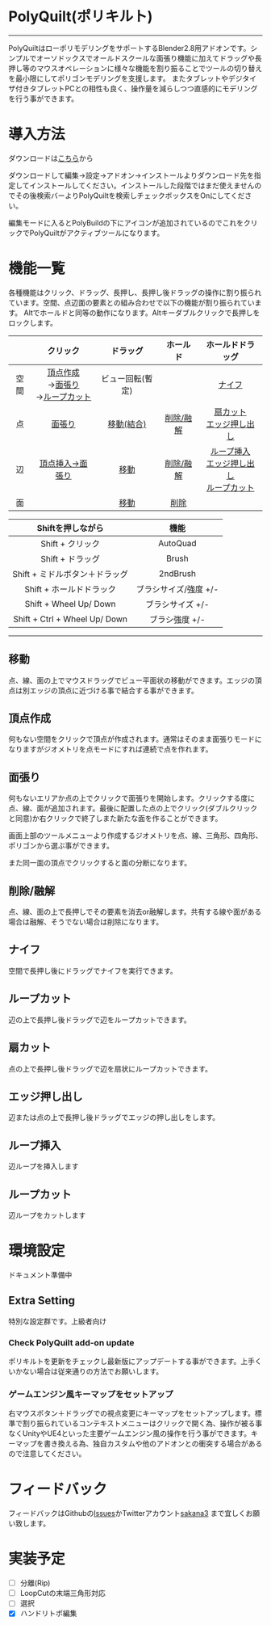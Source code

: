 # PolyQuilt(ポリキルト)
---
PolyQuiltはローポリモデリングをサポートするBlender2.8用アドオンです。シンプルでオーソドックスでオールドスクールな面張り機能に加えてドラッグや長押し等のマウスオペレーションに様々な機能を割り振ることでツールの切り替えを最小限にしてポリゴンモデリングを支援します。
またタブレットやデジタイザ付きタブレットPCとの相性も良く、操作量を減らしつつ直感的にモデリングを行う事ができます。

# 導入方法

ダウンロードは[こちら](https://github.com/sakana3/PolyQuilt/releases/download/1.0.13/PolyQuilt_v1.1.0.zip)から

ダウンロードして編集→設定→アドオン→インストールよりダウンロード先を指定してインストールしてください。インストールした段階ではまだ使えませんのでその後検索バーよりPolyQuiltを検索しチェックボックスをOnにしてください。

編集モードに入るとPolyBuildの下にアイコンが追加されているのでこれをクリックでPolyQuiltがアクティブツールになります。

# 機能一覧

各種機能はクリック、ドラッグ、長押し、長押し後ドラッグの操作に割り振られています。空間、点辺面の要素との組み合わせで以下の機能が割り振られています。
Altでホールドと同等の動作になります。Altキーダブルクリックで長押しをロックします。

||クリック|ドラッグ|ホールド|ホールドドラッグ| 
|:-:|:-:|:-:|:-:|:-:|
|空間|[頂点作成](#頂点作成)<br>→[面張り](#面張り)<br>→[ループカット](#ループカット)|ビュー回転(暫定)||[ナイフ](#ナイフ)||
|点|[面張り](#面張り)|[移動(結合)](#移動)|[削除/融解](#削除/融解)|[扇カット](#扇カット)<br>[エッジ押し出し](#エッジ押し出し)|
|辺|[頂点挿入→面張り](#面張り)|[移動](#移動)|[削除/融解](#削除/融解)|[ループ挿入](#ループ挿入)<br>[エッジ押し出し](#エッジ押し出し)<br>[ループカット](#ループカット)|
|面||[移動](#移動)|[削除](#削除/融解)||

|Shiftを押しながら| 機能 |
|:-:|:-:|
|Shift + クリック| AutoQuad |
|Shift + ドラッグ| Brush |
|Shift + ミドルボタン＋ドラッグ| 2ndBrush |
|Shift + ホールドドラック| ブラシサイズ/強度 +/- |
|Shift + Wheel Up/ Down| ブラシサイズ +/- |
|Shift + Ctrl + Wheel Up/ Down| ブラシ強度 +/- |

---
## 移動  

点、線、面の上でマウスドラッグでビュー平面状の移動ができます。エッジの頂点は別エッジの頂点に近づける事で結合する事ができます。

## 頂点作成
何もない空間をクリックで頂点が作成されます。通常はそのまま面張りモードになりますがジオメトリを点モードにすれば連続で点を作れます。

## 面張り

何もないエリアか点の上でクリックで面張りを開始します。クリックする度に点、線、面が追加されます。最後に配置した点の上でクリック(ダブルクリックと同意)か右クリックで終了しまた新たな面を作ることができます。

画面上部のツールメニューより作成するジオメトリを点、線、三角形、四角形、ポリゴンから選ぶ事ができます。

また同一面の頂点でクリックすると面の分断になります。  

## 削除/融解

点、線、面の上で長押しでその要素を消去or融解します。共有する線や面がある場合は融解、そうでない場合は削除になります。

## ナイフ

空間で長押し後にドラッグでナイフを実行できます。

## ループカット

辺の上で長押し後ドラッグで辺をループカットできます。

## 扇カット

点の上で長押し後ドラッグで辺を扇状にループカットできます。

## エッジ押し出し

辺または点の上で長押し後ドラッグでエッジの押し出しをします。

## ループ挿入

辺ループを挿入します

## ループカット

辺ループをカットします

# 環境設定

ドキュメント準備中

## Extra Setting
特別な設定群です。上級者向け

### Check PolyQuilt add-on update 

ポリキルトを更新をチェックし最新版にアップデートする事ができます。上手くいかない場合は従来通りの方法でお願いします。

### ゲームエンジン風キーマップをセットアップ

右マウスボタン＋ドラッグでの視点変更にキーマップをセットアップします。標準で割り振られているコンテキストメニューはクリックで開く為、操作が被る事なくUnityやUE4といった主要ゲームエンジン風の操作を行う事ができます。キーマップを書き換える為、独自カスタムや他のアドオンとの衝突する場合があるので注意してください。

# フィードバック

フィードバックはGithubの[Issues](https://github.com/sakana3/PolyQuilt/issues)かTwitterアカウント[sakana3](https://twitter.com/sakanaya) まで宜しくお願い致します。

# 実装予定

- [ ] 分離(Rip)
- [ ] LoopCutの末端三角形対応
- [ ] 選択
- [x] ハンドリトポ編集
